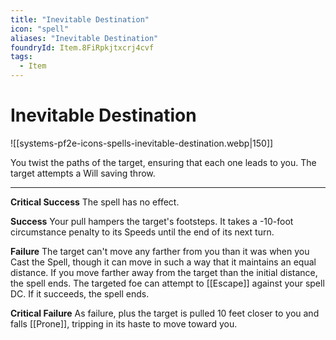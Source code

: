 ```yaml
---
title: "Inevitable Destination"
icon: "spell"
aliases: "Inevitable Destination"
foundryId: Item.8FiRpkjtxcrj4cvf
tags:
  - Item
---
```


# Inevitable Destination
![[systems-pf2e-icons-spells-inevitable-destination.webp|150]]

You twist the paths of the target, ensuring that each one leads to you. The target attempts a Will saving throw.

* * *

**Critical Success** The spell has no effect.

**Success** Your pull hampers the target's footsteps. It takes a -10-foot circumstance penalty to its Speeds until the end of its next turn.

**Failure** The target can't move any farther from you than it was when you Cast the Spell, though it can move in such a way that it maintains an equal distance. If you move farther away from the target than the initial distance, the spell ends. The targeted foe can attempt to [[Escape]] against your spell DC. If it succeeds, the spell ends.

**Critical Failure** As failure, plus the target is pulled 10 feet closer to you and falls [[Prone]], tripping in its haste to move toward you.
